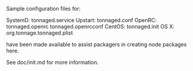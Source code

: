 Sample configuration files for:

SystemD: tonnaged.service
Upstart: tonnaged.conf
OpenRC:  tonnaged.openrc
         tonnaged.openrcconf
CentOS:  tonnaged.init
OS X:    org.tonnage.tonnaged.plist

have been made available to assist packagers in creating node packages here.

See doc/init.md for more information.
